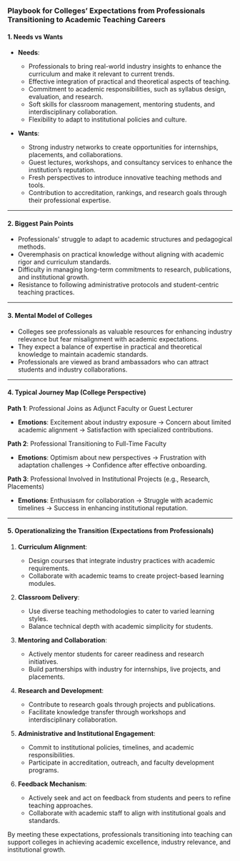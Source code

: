 ### Playbook for Colleges’ Expectations from Professionals Transitioning to Academic Teaching Careers  

#### **1. Needs vs Wants**  
- **Needs**:  
  - Professionals to bring real-world industry insights to enhance the curriculum and make it relevant to current trends.  
  - Effective integration of practical and theoretical aspects of teaching.  
  - Commitment to academic responsibilities, such as syllabus design, evaluation, and research.  
  - Soft skills for classroom management, mentoring students, and interdisciplinary collaboration.  
  - Flexibility to adapt to institutional policies and culture.  

- **Wants**:  
  - Strong industry networks to create opportunities for internships, placements, and collaborations.  
  - Guest lectures, workshops, and consultancy services to enhance the institution’s reputation.  
  - Fresh perspectives to introduce innovative teaching methods and tools.  
  - Contribution to accreditation, rankings, and research goals through their professional expertise.  

---

#### **2. Biggest Pain Points**  
- Professionals' struggle to adapt to academic structures and pedagogical methods.  
- Overemphasis on practical knowledge without aligning with academic rigor and curriculum standards.  
- Difficulty in managing long-term commitments to research, publications, and institutional growth.  
- Resistance to following administrative protocols and student-centric teaching practices.  

---

#### **3. Mental Model of Colleges**  
- Colleges see professionals as valuable resources for enhancing industry relevance but fear misalignment with academic expectations.  
- They expect a balance of expertise in practical and theoretical knowledge to maintain academic standards.  
- Professionals are viewed as brand ambassadors who can attract students and industry collaborations.  

---

#### **4. Typical Journey Map (College Perspective)**  
**Path 1**: Professional Joins as Adjunct Faculty or Guest Lecturer  
- **Emotions**: Excitement about industry exposure → Concern about limited academic alignment → Satisfaction with specialized contributions.  

**Path 2**: Professional Transitioning to Full-Time Faculty  
- **Emotions**: Optimism about new perspectives → Frustration with adaptation challenges → Confidence after effective onboarding.  

**Path 3**: Professional Involved in Institutional Projects (e.g., Research, Placements)  
- **Emotions**: Enthusiasm for collaboration → Struggle with academic timelines → Success in enhancing institutional reputation.  

---

#### **5. Operationalizing the Transition (Expectations from Professionals)**  
1. **Curriculum Alignment**:  
   - Design courses that integrate industry practices with academic requirements.  
   - Collaborate with academic teams to create project-based learning modules.  

2. **Classroom Delivery**:  
   - Use diverse teaching methodologies to cater to varied learning styles.  
   - Balance technical depth with academic simplicity for students.  

3. **Mentoring and Collaboration**:  
   - Actively mentor students for career readiness and research initiatives.  
   - Build partnerships with industry for internships, live projects, and placements.  

4. **Research and Development**:  
   - Contribute to research goals through projects and publications.  
   - Facilitate knowledge transfer through workshops and interdisciplinary collaboration.  

5. **Administrative and Institutional Engagement**:  
   - Commit to institutional policies, timelines, and academic responsibilities.  
   - Participate in accreditation, outreach, and faculty development programs.  

6. **Feedback Mechanism**:  
   - Actively seek and act on feedback from students and peers to refine teaching approaches.  
   - Collaborate with academic staff to align with institutional goals and standards.  
   

By meeting these expectations, professionals transitioning into teaching can support colleges in achieving academic excellence, industry relevance, and institutional growth.
